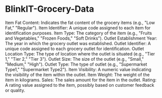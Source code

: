 # BlinkIT-Grocery-Data
Item Fat Content: Indicates the fat content of the grocery items (e.g., "Low Fat," "Regular").
Item Identifier: A unique code assigned to each item for identification purposes.
Item Type: The category of the item (e.g., "Fruits and Vegetables," "Frozen Foods," "Soft Drinks").
Outlet Establishment Year: The year in which the grocery outlet was established.
Outlet Identifier: A unique code assigned to each grocery outlet for identification.
Outlet Location Type: The type of location where the outlet is situated (e.g., "Tier 1," "Tier 2," "Tier 3").
Outlet Size: The size of the outlet (e.g., "Small," "Medium," "High").
Outlet Type: The type of outlet (e.g., "Supermarket Type1," "Supermarket Type2").
Item Visibility: A numeric value indicating the visibility of the item within the outlet.
Item Weight: The weight of the item in kilograms.
Sales: The sales amount for the item in the outlet.
Rating: A rating value assigned to the item, possibly based on customer feedback or quality.

